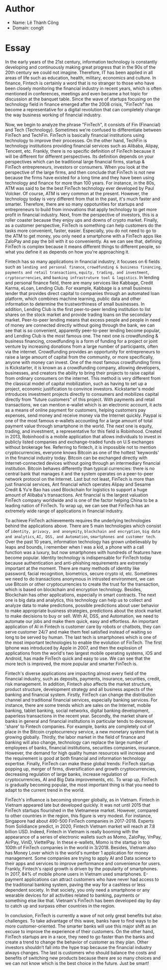 # Author

-   Name: Lê Thành Công
-   Domain: conglt

# Essay

In the early years of the 21st century, information technology is constantly developing and continuously making great progress that in the 90s of the 20th century we could not imagine. Therefore, IT has been applied in all areas of life such as education, health, military, economics and culture. In finance, Fintech is certainly a word that is no stranger to those who have been closely monitoring the financial industry in recent years, which is often mentioned in conferences, meetings and even became a hot topic for discussion at the banquet table.
Since the wave of startups focusing on the technology field in finance emerged after the 2008 crisis, "FinTech" has become a representative for a digital revolution that can completely change the way business working of financial industry.


Now, we begin to analyze the phrase "FinTech", it consists of Fin (Financial) and Tech (Technology). Sometimes we're confused to differentiate between FinTech and TechFin. FinTech is basically financial institutions using technology to improve their processes. On the other hand, TechFin is technology institutions providing financial services such as Alibaba, Alipay, Tencent, etc. Frankly, there is no specific definition of FinTech because it will be different for different perspectives. Its definition depends on your perspectives which can be traditional large financial firms, startup & FinTech entrepreneurs, investors or consumers. When you look at the perspective of the large firms, and then conclude that FinTech is not new because the firms have existed for a long time and they have been using technology and finance for more than 100 years. For instance, in the 80s, ATM was said to be the best FinTech technology ever developed by Paul Volcker. Of course, ATM is very common at the present. However, the technology today is very different from that in the past, it's much faster and smarter. Therefore, there are so many oppotunities for startups and entrepreneurs to build from innovations that apply technology to get more profit in financial industry. Next, from the perspective of investors, this is a roller coaster because they enjoy ups and downs of crypto market. Finally, as a customer perspective, FinTech is something can help customers do the tasks more convenient, faster, easier. Especially, you do not need to go to the ATM to get money, you only need a smartphone with a FinTech apps like ZaloPay and pay the bill with it so conveniently. As we can see that, defining FinTech is complex because it means different things to different people, so what you define it as depends on how you're approaching it.


Fintech has so many applications in financial industry, it focuses on 6 fields such as `lending and personal finance`, `crowdfunding & business financing`, `payments and retail transactions`, `equity, trading, and investment`, `cryptocurrencies`, and `banking infrastruture tool & logistics`. In lending and personal finance field, there are many services like Kabbage, Credit Karma, eLoan, Lending Club. For example, Kabbage is a small business lender that provides direct capital to companies through an automated loan platform, which combines machine learning, public data and other information to determine the trustworthiness of small businesses. In addition, Lending Club is the first peer-to-peer lending institution to list shares on the stock market and provide trading loans on the secondary market. Peer-to-peer lending means that excess people and people in need of money are connected directly without going through the bank, we can see that is so convenient, apparently peer-to-peer lending become popular, and Lending Club is the most famous one. The next one is crowdfunding & business financing, crowdfunding is a form of funding for a project or joint venture by increasing donations from a large number of participants, often via the internet. Crowdfunding provides an opportunity for entrepreneurs to raise a large amount of capital from the community, or more specifically, anyone with money can invest. One of the most famous crowdfunding firms is Kickstarter, it is known as a crowdfunding company, allowing developers, businesses, and creators the ability to bring their projects to raise capital from ordinary consumers on the internet. This method is very different from the classical model of capital mobilization, such as having to set up a project, economic justification to convince investors. Kickstarter's model introduces investment projects directly to consumers and mobilizes capital directly from "future customers" of this project. With payments and retail transactions, we can mention e-wallet which is an electronic account, it acts as a means of online payment for customers, helping customers pay expenses, send money and receive money via the Internet quickly. Paypal is one of the most famous e-wallets accounting for a large amount of total payment value through smartphone in the world. The next one is equity, trading, and investment, a representative for this field is Robinhood. Created in 2013, Robinhood is a mobile application that allows individuals to invest in publicly listed companies and exchange-traded funds on U.S exchanges without brokerage fee. Referring to fintech, it is impossible not to mention cryptocurrencies, everyone knows Bitcoin as one of the hottest 'keywords' in the financial industry today. Bitcoin can be exchanged directly with Internet-connected devices without going through an intermediary financial institution. Bitcoin behaves differently than typical currencies: there is no central bank that manages it and the system operates on a peer-to-peer network protocol on the Internet. Last but not least, FinTech is more than just financial services, Ant financial which operates Alipay and Sesame Credit & Yu'e Bao has used Blockchain for logistics to support a huge amount of Alibaba's transactions. Ant financial is the largest valuation FinTech company worldwide and is one of the factor helping China to be a leading nation of FinTech. To wrap up, we can see that FinTech has an extremely wide range of applications in financial industry.


To achieve FinTech achievements requires the underlying technologies behind the applications above. There are 5 main technologies which consist of `identity, privacy, and anonymity`, `blockchain and encryption`, `big data and analytics`, `AI, DSS, and Automation`, `smartphones and customer tech`. Over the past 10 years, information technology has grown unbelievably by leaps and bounds, i remember when I was a kid, a phone with a call function was a luxury, but now smartphones with hundreds of features have become popular. Identity technology is indispensable for FinTech today because authentication and anti-phishing requirements are extremely important at the moment. There are many methods of identity like password, facial recognition, biometrics, secure crypto id, etc. Sometimes we need to do transactions anonymous in intrusted environment, we can use Bitcoin or other cryptocurrencies to create the trust for the transaction, which is based on blockchain and encryption technology. Besides, Blockchain has other applications, especially in smart contracts. The next one is big data and analytics, this technology can help us to collect and analyze data to make predictions, possible predictions about user behavior to make appropriate business strategies, predictions about the stock market to make decisions to buy or sell. With AI, DSS, and Automation, we need to automate our jobs and make them quick, easy and effortless. An important application of AI in Fintech is customer care by robots or chatbots, they can serve customer 24/7 and make them feel satisfied instead of waiting so long to be served by human. The last tech is smartphones which is one of the most important technologies to enable the evolution of FinTech. The first Iphone was introduced by Apple in 2007, and then the explosion of applications from the world's two largest mobile operating systems, iOS and Android, has made FinTech quick and easy to use. We can see that the more tech is improved, the more popular and smarter FinTech is.


Fintech's diverse applications are impacting almost every field of the financial industry, such as deposits, payments, insurance, securities, credit, risk management. In addition, Fintech also affects the market structure, product structure, development strategy and all business aspects of the banking and financial system. Firstly, FinTech can change the distribution channel and traditional financial services, especially banking services. For instance, there are some trends which are sales on the Internet, mobile banking, tablet banking, social networks, digital banking development, paperless transactions in the recent year. Secondly, the market share of banks in general and financial institutions in particular tends to decrease, 'share' to Fintech companies. For example, banks are completely out of place in the Bitcoin cryptocurrency service, a new monetary system that is growing globally. Thirdly, the labor market in the field of finance and banking will also change, technology can replace the large number of employees of banks, financial institutions, securities companies, insurance. However, the demand for high quality human resources will increase and the requirement is good at both financial and information technology expertise. Finally, FinTech can make these global trends: FinTech startup popping up, merger of firms, diversification and growth cryptocurrencies,   decreasing regulation of large banks, increase regulation of cryptocurrencies, AI and Big Data improvements, etc. To wrap up, FinTech is gradually becoming popular, the most important thing is that you need to adapt to the current trend in the world.

FinTech's influence is becoming stronger globally, as in Vietnam. Fintech in Vietnam appeared late but developed quickly. It was not until 2015 that FinTech startups flourished in the Vietnamese market. However, compared to other countries in the region, this figure is very modest. For instance, Singapore had about 490-500 FinTech companies in 2017-2018. Experts from Solidiance predict, in 2020, Fintech Vietnam market will reach at 7.8 billion USD. Indeed, Fintech in Vietnam is really booming with the appearance of a series of electronic wallets such as Momo, ZaloPay, VnPay, AirPay, VinID, ViettelPay. In these e-wallets, Momo is the startup in top 100th of FinTech companies in the world in 3/2018. Besides, Vietnam also has Money Lover which is the world's number 1 application for money management. Some companies are trying to apply AI and Data science to their apps and services to improve performance and convenience for users. Frankly, Fintech's rapid growth is driven by the popularity of smartphones. In 2017, 84% of mobile phone users in Vietnam used smartphones. E-payment applications can attract customers who have never had access to the traditional banking system, paving the way for a cashless or less dependent society. In that society, you only need a smartphone or any wearable devices for all activities related to banking, payments or something else like that. Vietnam's FinTech has been developed day by day to catch up and surpass other countries in the region.

In conclusion, FinTech is currently a wave of not only great benefits but also challenges. To take advantage of this wave, banks have to find ways to be more customer-oriented. The smarter banks will use this major shift as an excuse to improve the experience of their customers. On the other hand, FinTech startups are in a race, they need to go faster than the banks and create a trend to change the behavior of customer as they plan. Other investors shouldn’t fall into the hype trap because the financial industry always changes. The last is customers who should balance the costs and benefits of switching new products because there are so many choices and we can not know which is the best choice in the future. Just be smart!